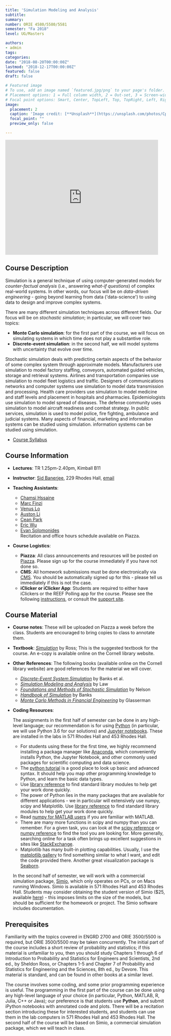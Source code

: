 ```yaml
---
title: 'Simulation Modeling and Analysis'
subtitle: 
summary: 
number: ORIE 4580/5580/5581
semester: "Fa 2018"
level: UG/Masters

authors:
- admin
tags:
categories:
date: "2018-08-20T00:00:00Z"
lastmod: "2018-12-17T00:00:00Z"
featured: false
draft: false

# Featured image
# To use, add an image named `featured.jpg/png` to your page's folder.
# Placement options: 1 = Full column width, 2 = Out-set, 3 = Screen-width
# Focal point options: Smart, Center, TopLeft, Top, TopRight, Left, Right, BottomLeft, Bottom, BottomRight
image:
  placement: 2
  caption: 'Image credit: [**Unsplash**](https://unsplash.com/photos/CpkOjOcXdUY)'
  focal_point: ""
  preview_only: false

---
```


<embed src="https://drive.google.com/viewerng/
viewer?embedded=true&url=https://people.orie.cornell.edu/sbanerjee/docs/ORIE4580F18/files/ORIE4580F18-IntroClass.pdf" width="480" height="360">



## Course Description


Simulation is a general technique of using computer-generated models for *counter-factual analysis* (i.e., answering *what-if questions*) of complex real-world systems. In other words, our focus will be on *data-driven engineering* - going beyond learning from data ('data-science') to using data to design and improve complex systems.

There are many different simulation techniques across different fields. Our focus will be on *stochastic simulation*; in particular, we will cover two topics:

- **Monte Carlo simulation**: for the first part of the course, we will focus on simulating systems in which time does not play a substantive role.
- **Discrete-event simulation**: in the second half, we will model systems with uncertainty that evolve over time.

Stochastic simulation deals with predicting certain aspects of the behavior of some complex system through approximate models. Manufacturers use simulation to model factory staffing, conveyors, automated guided vehicles, storage and retrieval systems. Airlines and transportation companies use simulation to model fleet logistics and traffic. Designers of communications networks and computer systems use simulation to model data transmission and processing. Health care providers use simulation to model medicine and staff levels and placement in hospitals and pharmacies. Epidemiologists use simulation to model spread of diseases. The defense community uses simulation to model aircraft readiness and combat strategy. In public services, simulation is used to model police, fire fighting, ambulance and judicial systems. Many aspects of financial, marketing and information systems can be studied using simulation. information systems can be studied using simulation.

- [Course Syllabus](../../docs/ORIE4580F18/files/syllabus_4580_F18.pdf)


## Course Information

- **Lectures**: TR 1.25pm-2.40pm, Kimball B11
- **Instructor**: [Sid Banerjee](http://people.orie.cornell.edu/sbanerjee), 229 Rhodes Hall, [email](mailto:sbanerjee@cornell.edu)
- **Teaching Assistants**: 
    * [Chamsi Hssaine](mailto:ch822@cornell.edu)
	* [Marc Finzi](href="mailto:)
	* [Venus Lo](mailto:vhl8@cornell.edu)
	* [Auston Li](mailto:)
	* [Cean Park](mailto:)
	* [Eric Wu](mailto:)
	* [Evan Solomonides](mailto:egs73@cornell.edu)  
Recitation and office hours schedule available on Piazza.  


- **Course Logistics**:
    - **Piazza**: All class announcements and resources will be posted on [Piazza](https://piazza.com/cornell/fall2018/orie458055805581). Please sign up for the course immediately if you have not done so.
	- **CMS**: All homework submissions must be done electronically via [CMS](https://cms.csuglab.cornell.edu/web/auth/?action=loginview). You should be automatically signed up for this - please tell us immediately if this is not the case.
	- **iClicker or iClicker App**: Students are required to either have iClickers or the REEF Polling app for the course. Please see the following [instructions](../../docs/ORIE4580F18/files/iClicker-REEF-Student-Info.pptx), or consult the [support site](http://pollinghelp.cit.cornell.edu/mobile-web/#students).

## Course Material

* **Course notes**: 
		These will be uploaded on Piazza a week before the class. Students are encouraged to bring copies to class to annotate them.
*   **Textbook**:  _[Simulation](https://newcatalog.library.cornell.edu/catalog/8738175)_ by Ross; This is the suggested textbook for the course. An e-copy is available online on the Cornell library website.

* **Other References**: The following books (available online on the Cornell library website) are good references for the material we will cover.
    *   _[Discrete-Event System Simulation](https://newcatalog.library.cornell.edu/catalog/6681122)_ by Banks et al.
    *   _[Simulation Modeling and Analysis](https://newcatalog.library.cornell.edu/catalog/8929661)_ by Law
    *   _[Foundations and Methods of Stochastic Simulation](https://newcatalog.library.cornell.edu/catalog/8713519)_ by Nelson
    *   _[Handbook of Simulation](https://newcatalog.library.cornell.edu/catalog/9310377)_ by Banks
    *   _[Monte Carlo Methods in Financial Engineering](https://newcatalog.library.cornell.edu/catalog/7293671)_ by Glasserman  


*   **Coding Resources**:

    The assignments in the first half of semester can be done in any high-level language; our recommendation is for using [Python](https://www.python.org/) (in particular, we will use Python 3.6 for our solutions) and [Jupyter notebooks](http://jupyter.org/). These are installed in the labs in 571 Rhodes Hall and 453 Rhodes Hall.

    *   For students using these for the first time, we highly recommend installing a packaga manager like [Anaconda](https://www.continuum.io/downloads), which conveniently installs Python, the Jupyter Notebook, and other commonly used packages for scientific computing and data science.
    *   The [python tutorial](https://docs.python.org/3.6/tutorial/index.html) is a good place to look up basic and advanced syntax. It should help you map other programming knowledge to Python, and learn the basic data types.
    *   Use [library reference](https://docs.python.org/3.6/library/index.html) to find standard library modules to help get your work done quickly.
    *   The power of Python lies in the many packages that are available for different applications - we in particular will extensively use numpy, scipy and Matplotlib. Use [library reference](https://docs.python.org/3.6/library/index.html) to find standard library modules to help get your work done quickly.
    *   Read [numpy for MATLAB users](http://wiki.scipy.org/NumPy_for_Matlab_Users) if you are familiar with MATLAB.
    *   There are many more functions in scipy and numpy than you can remember. For a given task, you can look at the [scipy reference](http://docs.scipy.org/doc/scipy/reference/) or [numpy reference](http://docs.scipy.org/doc/numpy/reference/) to find the tool you are looking for. More generally, searching online for a task often brings up excellent suggestions in sites like [StackExchange](https://stackexchange.com/).
    *   Matplotlib has many built-in plotting capabilities. Usually, I use the [matplotlib gallery](http://matplotlib.org/gallery.html) to find something similar to what I want, and edit the code provided there. Another great visualization package is [Seaborn](https://seaborn.pydata.org/index.html).

    In the second half of semester, we will work with a commercial simulation package, [Simio](https://www.simio.com/index.php), which only operates on PCs, or on Macs running Windows. Simio is available in 571 Rhodes Hall and 453 Rhodes Hall. Students may consider obtaining the student version of Simio ($25, available [here](https://www.simio.com/academics/student-resources.php)) - this imposes limits on the size of the models, but should be sufficient for the homework or project. The Simio software includes documentation.
	
	
## Prerequisites


Familiarity with the topics covered in ENGRD 2700 and ORIE 3500/5500 is required, but ORIE 3500/5500 may be taken concurrently. The initial part of the course includes a short review of probability and statistics; if this material is unfamiliar to you, then you should study Chapters 1 through 6 of Introduction to Probability and Statistics for Engineers and Scientists, 2nd ed., by Sheldon Ross, or Chapters 1-5 and Chapter 7 of Probability and Statistics for Engineering and the Sciences, 8th ed., by Devore. This material is standard, and can be found in other books at a similar level.

The course involves some coding, and some prior programming experience is useful. The programming in the first part of the course can be done using any high-level language of your choice (in particular, Python, MATLAB, R, Julia, C++ or Java); our preference is that students use **Python**, and submit iPython notebooks with annotated code and plots. There will be a recitation section introducing these for interested students, and students can use them in the lab computers in 571 Rhodes Hall and 453 Rhodes Hall. The second half of the course will be based on Simio, a commercial simulation package, which we will teach in class.

